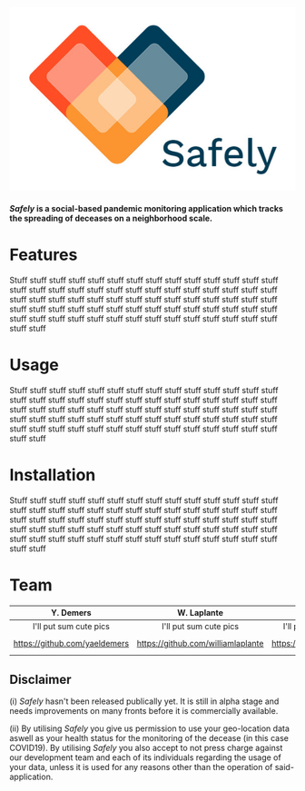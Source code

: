 ![](Safely/Safely/Safely/logo_safely.jpg)

#### _Safely_ is a social-based pandemic monitoring application which tracks the spreading of deceases on a neighborhood scale.

# Features
Stuff stuff stuff stuff stuff stuff stuff stuff stuff stuff stuff stuff stuff stuff stuff stuff stuff stuff stuff stuff stuff stuff stuff stuff stuff stuff stuff stuff stuff stuff stuff stuff stuff stuff stuff stuff stuff stuff stuff stuff stuff stuff stuff stuff stuff stuff stuff stuff stuff stuff stuff stuff stuff stuff stuff stuff stuff stuff stuff stuff stuff stuff stuff stuff stuff stuff stuff stuff stuff stuff stuff stuff

# Usage
Stuff stuff stuff stuff stuff stuff stuff stuff stuff stuff stuff stuff stuff stuff stuff stuff stuff stuff stuff stuff stuff stuff stuff stuff stuff stuff stuff stuff stuff stuff stuff stuff stuff stuff stuff stuff stuff stuff stuff stuff stuff stuff stuff stuff stuff stuff stuff stuff stuff stuff stuff stuff stuff stuff stuff stuff stuff stuff stuff stuff stuff stuff stuff stuff stuff stuff stuff stuff stuff stuff stuff stuff

# Installation
Stuff stuff stuff stuff stuff stuff stuff stuff stuff stuff stuff stuff stuff stuff stuff stuff stuff stuff stuff stuff stuff stuff stuff stuff stuff stuff stuff stuff stuff stuff stuff stuff stuff stuff stuff stuff stuff stuff stuff stuff stuff stuff stuff stuff stuff stuff stuff stuff stuff stuff stuff stuff stuff stuff stuff stuff stuff stuff stuff stuff stuff stuff stuff stuff stuff stuff stuff stuff stuff stuff stuff stuff

# Team
| Y. Demers | W. Laplante | F. Schmitt  | L. Weishaupt  |
| :---:     | :-:         | :-:         | :-:           |
| I'll put sum cute pics   | I'll put sum cute pics   | I'll put sum cute pics   | I'll put sum cute pics   |
| https://github.com/yaeldemers | https://github.com/williamlaplante | https://github.com/FynnSu | https://github.com/luca-weishaupt |

## Disclaimer
(i) _Safely_ hasn't been released publically yet. It is still in alpha stage and needs improvements on many fronts before it is commercially available.

(ii) By utilising _Safely_ you give us permission to use your geo-location data aswell as your health status for the monitoring of the decease (in this case COVID19). By utilising _Safely_ you also accept to not press charge against our development team and each of its individuals regarding the usage of your data, unless it is used for any reasons other than the operation of said-application.
